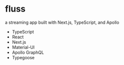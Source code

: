 # fluss
 a streaming app built with Next.js, TypeScript, and Apollo

+ TypeScript
+ React
+ Next.js
+ Material-UI
+ Apollo GraphQL
+ Typegoose